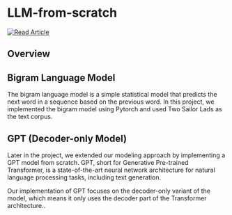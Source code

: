 # LLM-from-scratch 

[![Read Article](https://img.shields.io/badge/Read%20Article-Medium-blue)](https://medium.com/@sjasmeet135/transforming-text-generation-the-power-of-transformers-in-llms-703b236fa03b)

## Overview

## Bigram Language Model

The bigram language model is a simple statistical model that predicts the next word in a sequence based on the previous word. In this project, we implemented the bigram model using Pytorch and used Two Sailor Lads as the text corpus.

## GPT (Decoder-only Model)

Later in the project, we extended our modeling approach by implementing a GPT model from scratch. GPT, short for Generative Pre-trained Transformer, is a state-of-the-art neural network architecture for natural language processing tasks, including text generation.

Our implementation of GPT focuses on the decoder-only variant of the model, which means it only uses the decoder part of the Transformer architecture..
